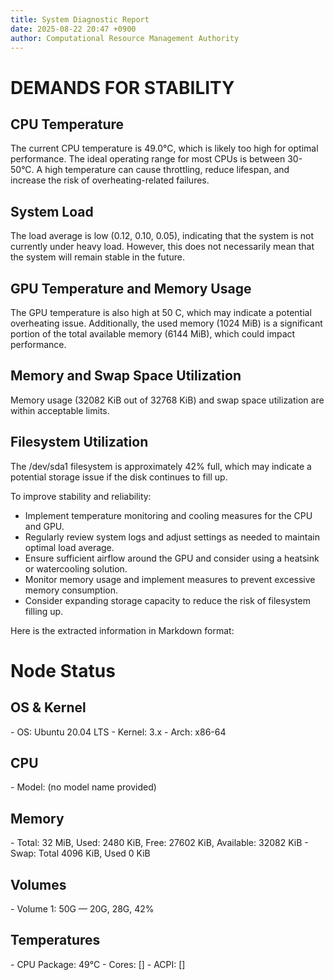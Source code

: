 ```yaml
---
title: System Diagnostic Report
date: 2025-08-22 20:47 +0900
author: Computational Resource Management Authority
---
```

# DEMANDS FOR STABILITY

## CPU Temperature
The current CPU temperature is 49.0°C, which is likely too high for optimal performance. The ideal operating range for most CPUs is between 30-50°C. A high temperature can cause throttling, reduce lifespan, and increase the risk of overheating-related failures.

## System Load
The load average is low (0.12, 0.10, 0.05), indicating that the system is not currently under heavy load. However, this does not necessarily mean that the system will remain stable in the future.

## GPU Temperature and Memory Usage
The GPU temperature is also high at 50 C, which may indicate a potential overheating issue. Additionally, the used memory (1024 MiB) is a significant portion of the total available memory (6144 MiB), which could impact performance.

## Memory and Swap Space Utilization
Memory usage (32082 KiB out of 32768 KiB) and swap space utilization are within acceptable limits.

## Filesystem Utilization
The /dev/sda1 filesystem is approximately 42% full, which may indicate a potential storage issue if the disk continues to fill up.

To improve stability and reliability:

* Implement temperature monitoring and cooling measures for the CPU and GPU.
* Regularly review system logs and adjust settings as needed to maintain optimal load average.
* Ensure sufficient airflow around the GPU and consider using a heatsink or watercooling solution.
* Monitor memory usage and implement measures to prevent excessive memory consumption.
* Consider expanding storage capacity to reduce the risk of filesystem filling up.

Here is the extracted information in Markdown format:

# Node Status

## OS & Kernel
\- OS: Ubuntu 20.04 LTS
\- Kernel: 3.x
\- Arch: x86-64

## CPU
\- Model: (no model name provided)

## Memory
\- Total: 32 MiB, Used: 2480 KiB, Free: 27602 KiB, Available: 32082 KiB
\- Swap: Total 4096 KiB, Used 0 KiB

## Volumes
\- Volume 1: 50G — 20G, 28G, 42%

## Temperatures
\- CPU Package: 49°C
\- Cores: []
\- ACPI: []

